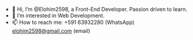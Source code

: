 - 👋 Hi, I’m @Elohim2598, a Front-End Developer. Passion driven to learn.
- 👀 I’m interested in Web Development.
- 📫 How to reach me: +591 63932280 (WhatsApp)
                        elohim2598@gmail.com (email)
                       
<!---
Elohim2598/Elohim2598 is a ✨ special ✨ repository because its `README.md` (this file) appears on your GitHub profile.
You can click the Preview link to take a look at your changes.
--->
